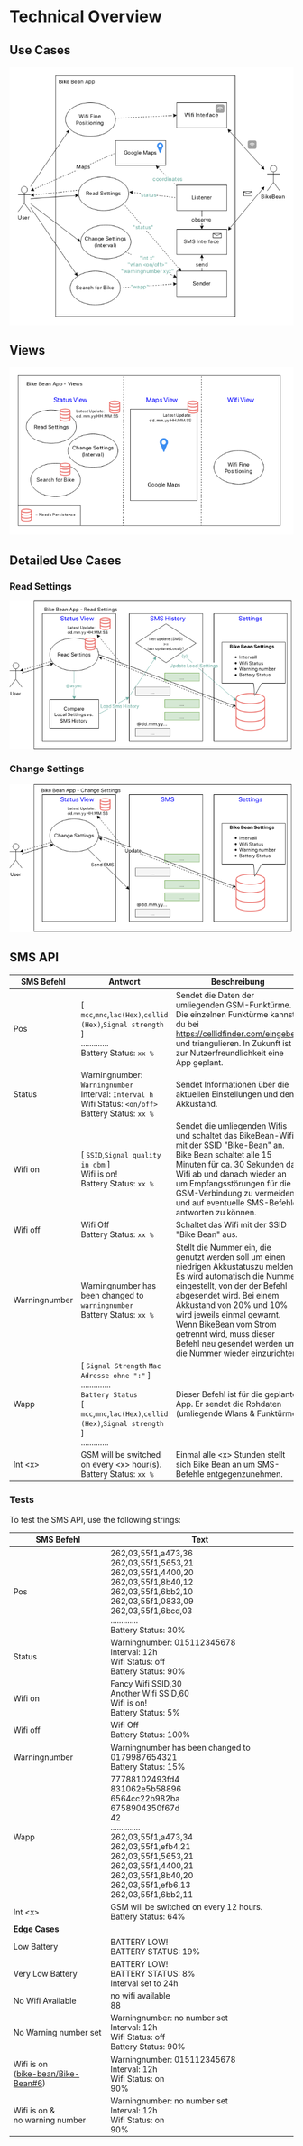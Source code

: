 
# Technical Overview

## Use Cases

![](img/Overview.png)

## Views

![](img/Overview_Views.png)

## Detailed Use Cases

### Read Settings

![](img/UC_Read_Settings.png)

### Change Settings

![](img/UC_Change_Settings.png)

## SMS API

| SMS Befehl    | Antwort                              | Beschreibung | Umgesetzt? |
| ------------- | ------------------------------------ | ------------ | ---------- |
| Pos           | \[ `mcc`,`mnc`,`lac(Hex)`,`cellid (Hex)`,`Signal strength` \]<br>.............<br>Battery Status: `xx %` | Sendet die Daten der umliegenden GSM-Funktürme. Die einzelnen Funktürme kannst du bei https://cellidfinder.com/eingeben und triangulieren. In Zukunft ist zur Nutzerfreundlichkeit eine App geplant. | &#9745;<br>(s. Wapp) |
| Status        | Warningnumber: `Warningnumber`<br>Interval: `Interval h`<br>Wifi Status: `<on/off>`<br>Battery Status: `xx %` | Sendet Informationen über die aktuellen Einstellungen und den Akkustand. | &#9744; (1) |
| Wifi on       | \[ `SSID`,`Signal quality in dbm` \]<br>Wifi is on!<br>Battery Status: `xx %` | Sendet die umliegenden Wifis und schaltet das BikeBean-Wifi mit der SSID "Bike-Bean" an. Bike Bean schaltet alle 15 Minuten für ca. 30 Sekunden das Wifi ab und danach wieder an um Empfangsstörungen für die GSM-Verbindung zu vermeiden und auf eventuelle SMS-Befehle antworten zu können. | &#9744; (2) |
| Wifi off      | Wifi Off<br>Battery Status: `xx %` | Schaltet das Wifi mit der SSID "Bike Bean" aus. | &#9744; (2) |
| Warningnumber | Warningnumber has been changed to `warningnumber`<br>Battery Status: `xx %` | Stellt die Nummer ein, die genutzt werden soll um einen niedrigen Akkustatuszu melden. Es wird automatisch die Nummer eingestellt, von der der Befehl abgesendet wird. Bei einem Akkustand von 20% und 10% wird jeweils einmal gewarnt. Wenn BikeBean vom Strom getrennt wird, muss dieser Befehl neu gesendet werden um die Nummer wieder einzurichten. | &#9744; (2) |
| Wapp          | \[ `Signal Strength` `Mac Adresse ohne ":"` \]<br>..............<br>`Battery Status`<br>\[ `mcc`,`mnc`,`lac(Hex)`,`cellid (Hex)`,`Signal strength` \]<br>............. | Dieser Befehl ist für die geplante App. Er sendet die Rohdaten (umliegende Wlans & Funktürme) | &#9745; |
| Int \<x\>     | GSM will be switched on every \<x\> hour(s).<br>Battery Status: `xx %` | Einmal alle \<x\> Stunden stellt sich Bike Bean an um SMS-Befehle entgegenzunehmen. | &#9744; (2) |

### Tests

To test the SMS API, use the following strings:

| SMS Befehl    | Text |
| ------------- | ------------------------------------ |
| Pos           | 262,03,55f1,a473,36<br>262,03,55f1,5653,21<br>262,03,55f1,4400,20<br>262,03,55f1,8b40,12<br>262,03,55f1,6bb2,10<br>262,03,55f1,0833,09<br>262,03,55f1,6bcd,03<br>.............<br>Battery Status: 30% |
| Status        | Warningnumber: 015112345678<br>Interval: 12h<br>Wifi Status: off<br>Battery Status: 90% |
| Wifi on       | Fancy Wifi SSID,30<br>Another Wifi SSID,60<br>Wifi is on!<br>Battery Status: 5% |
| Wifi off      | Wifi Off<br>Battery Status: 100% |
| Warningnumber | Warningnumber has been changed to 0179987654321<br>Battery Status: 15% |
| Wapp          | 77788102493fd4<br>831062e5b58896<br>6564cc22b982ba<br>6758904350f67d<br>42<br>..............<br>262,03,55f1,a473,34<br>262,03,55f1,efb4,21<br>262,03,55f1,5653,21<br>262,03,55f1,4400,21<br>262,03,55f1,8b40,20<br>262,03,55f1,efb6,13<br>262,03,55f1,6bb2,11<br> |
| Int \<x\>     | GSM will be switched on every 12 hours.<br>Battery Status: 64% |
| **Edge Cases** |  |
| Low Battery   | BATTERY LOW!<br>BATTERY STATUS: 19% |
| Very Low Battery | BATTERY LOW!<br>BATTERY STATUS: 8% <br>Interval set to 24h |
| No Wifi Available | no wifi available<br>88 |
| No Warning number set | Warningnumber: no number set<br>Interval: 12h<br>Wifi Status: off<br>Battery Status: 90% |
| Wifi is on <br>([bike-bean/Bike-Bean#6](bike-bean/Bike-Bean#6)) | Warningnumber: 015112345678<br>Interval: 12h<br>Wifi Status: on<br>90% |
| Wifi is on & <br>no warning number | Warningnumber: no number set<br>Interval: 12h<br>Wifi Status: on<br>90% |
